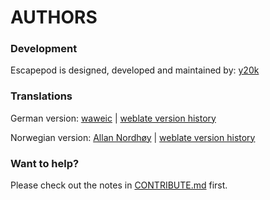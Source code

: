 AUTHORS
=======

### Development
Escapepod is designed, developed and maintained by: [y20k](https://github.com/y20k)

### Translations

German version: [waweic](https://hosted.weblate.org/user/waweic/) | [weblate version history](https://hosted.weblate.org/changes/?lang=de&project=escapepod)

Norwegian version: [Allan Nordhøy](https://hosted.weblate.org/user/kingu/) | [weblate version history](https://hosted.weblate.org/changes/?lang=nb_NO&project=escapepod)

### Want to help?
Please check out the notes in [CONTRIBUTE.md](https://github.com/y20k/escapepod/blob/master/CONTRIBUTE.md) first.